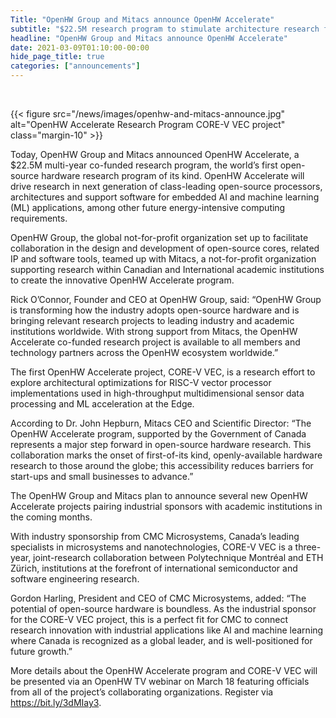 ```yaml
---
Title: "OpenHW Group and Mitacs announce OpenHW Accelerate"
subtitle: "$22.5M research program to stimulate architecture research for next generation of open-source processors"
headline: "OpenHW Group and Mitacs announce OpenHW Accelerate"
date: 2021-03-09T01:10:00-00:00
hide_page_title: true
categories: ["announcements"]
---
```


<br />

{{< figure src="/news/images/openhw-and-mitacs-announce.jpg" alt="OpenHW Accelerate Research Program CORE-V VEC project" class="margin-10" >}}  


Today, OpenHW Group and Mitacs announced OpenHW Accelerate, a $22.5M multi-year co-funded research program, the world’s first open-source hardware research program of its kind. OpenHW Accelerate will drive research in next generation of class-leading open-source processors, architectures and support software for embedded AI and machine learning (ML) applications, among other future energy-intensive computing requirements.  

OpenHW Group, the global not-for-profit organization set up to facilitate collaboration in the design and development of open-source cores, related IP and software tools, teamed up with Mitacs, a not-for-profit organization supporting research within Canadian and International academic institutions to create the innovative OpenHW Accelerate program.  

Rick O’Connor, Founder and CEO at OpenHW Group, said: “OpenHW Group is transforming how the industry adopts open-source hardware and is bringing relevant research projects to leading industry and academic institutions worldwide. With strong support from Mitacs, the OpenHW Accelerate co-funded research project is available to all members and technology partners across the OpenHW ecosystem worldwide.”  

The first OpenHW Accelerate project, CORE-V VEC, is a research effort to explore architectural optimizations for RISC-V vector processor implementations used in high-throughput multidimensional sensor data processing and ML acceleration at the Edge.  

According to Dr. John Hepburn, Mitacs CEO and Scientific Director: “The OpenHW Accelerate program, supported by the Government of Canada represents a major step forward in open-source hardware research. This collaboration marks the onset of first-of-its kind, openly-available hardware research to those around the globe; this accessibility reduces barriers for start-ups and small businesses to advance.”  

The OpenHW Group and Mitacs plan to announce several new OpenHW Accelerate projects pairing industrial sponsors with academic institutions in the coming months.  

With industry sponsorship from CMC Microsystems, Canada’s leading specialists in microsystems and nanotechnologies, CORE-V VEC is a three-year, joint-research collaboration between Polytechnique Montréal and ETH Zürich, institutions at the forefront of international semiconductor and software engineering research.  

Gordon Harling, President and CEO of CMC Microsystems, added: “The potential of open-source hardware is boundless. As the industrial sponsor for the CORE-V VEC project, this is a perfect fit for CMC to connect research innovation with industrial applications like AI and machine learning where Canada is recognized as a global leader, and is well-positioned for future growth.”  

More details about the OpenHW Accelerate program and CORE-V VEC will be presented via an OpenHW TV webinar on March 18 featuring officials from all of the project’s collaborating organizations. Register via https://bit.ly/3dMIay3.

